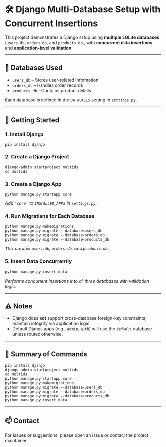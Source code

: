 # 🛠️ Django Multi-Database Setup with Concurrent Insertions

This project demonstrates a Django setup using **multiple SQLite databases** (`users.db`, `orders.db`, and `products.db`), with **concurrent data insertions** and **application-level validation**.

---

## 🧱 Databases Used

- `users_db` – Stores user-related information  
- `orders_db` – Handles order records  
- `products_db` – Contains product details  

Each database is defined in the `DATABASES` setting in `settings.py`.

---

## 🚀 Getting Started

### 1. Install Django

    pip install django

### 2. Create a Django Project

    django-admin startproject multids
    cd multids

### 3. Create a Django App

    python manage.py startapp core

_Add `'core'` to `INSTALLED_APPS` in `settings.py`._

### 4. Run Migrations for Each Database

    python manage.py makemigrations
    python manage.py migrate --database=users_db
    python manage.py migrate --database=orders_db
    python manage.py migrate --database=products_db

_This creates `users.db`, `orders.db`, and `products.db`._

### 5. Insert Data Concurrently

    python manage.py insert_data

_Performs concurrent insertions into all three databases with validation logic._

---

## ⚠️ Notes

- Django does **not** support cross-database foreign-key constraints; maintain integrity via application logic.  
- Default Django apps (e.g., `admin`, `auth`) will use the `default` database unless routed otherwise.

---

## 📌 Summary of Commands

    pip install django
    django-admin startproject multids
    cd multids
    python manage.py startapp core
    python manage.py makemigrations
    python manage.py migrate --database=users_db
    python manage.py migrate --database=orders_db
    python manage.py migrate --database=products_db
    python manage.py insert_data

---

## 📫 Contact

For issues or suggestions, please open an issue or contact the project maintainer.
